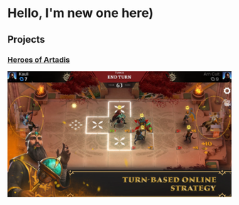 # Hello, I'm new one here)

## Projects

### [Heroes of Artadis](https://play.google.com/store/apps/details?id=com.BulatZavgarov.HeroicBattles&hl=en)

![](Resources/HOA_1.webp)
